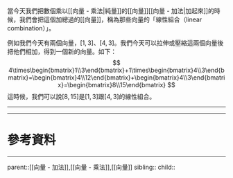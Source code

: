 當今天我們把數個乘以[[向量 - 乘法|純量]]的[[向量]][[向量 - 加法|加起來]]的時候，我們會把這個加總過的[[向量]]，稱為那些向量的「線性組合（linear combination）」。

例如我們今天有兩個向量，$[1,3]$、$[4,3]$。我們今天可以拉伸或壓縮這兩個向量後把他們相加，得到一個新的向量。如下：
$$
4\times\begin{bmatrix}1\\3\end{bmatrix}+1\times\begin{bmatrix}4\\3\end{bmatrix}=\begin{bmatrix}4\\12\end{bmatrix}+\begin{bmatrix}4\\3\end{bmatrix}=\begin{bmatrix}8\\15\end{bmatrix}
$$
這時候，我們可以說$[8,15]$是$[1,3]$跟$[4,3]$的線性組合。
- - -


- - -
# 參考資料

- - -
parent::[[向量 - 加法]],[[向量 - 乘法]],[[向量]]
sibling::
child::